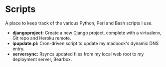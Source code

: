 Scripts
=========
A place to keep track of the various Python, Perl and Bash scripts I use. 

* __djangoproject:__ Create a new Django project, complete with a virtualenv, Git repo and Heroku remote.
* __ipupdate.pl:__ Cron-driven script to update my macbook's dynamic DNS entry. 
* __serversync:__ Rsyncs updated files from my local web root to my deployment server, Bearbox.